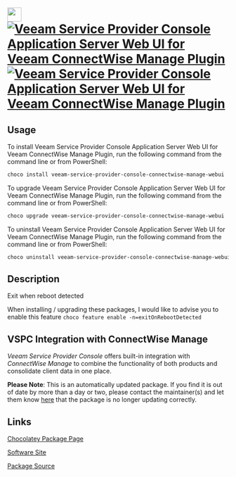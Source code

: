 ﻿# <img src="https://cdn.jsdelivr.net/gh/mkevenaar/chocolatey-packages@5f8f375b81c2f755de0018d069b0f00f6fbec0ea/icons/veeam-service-provider-console-connectwise-manage-webui.png" width="32" height="32"/> [![Veeam Service Provider Console Application Server Web UI for Veeam ConnectWise Manage Plugin](https://img.shields.io/chocolatey/v/veeam-service-provider-console-connectwise-manage-webui.svg?label=Veeam+Service+Provider+Console+Application+Server+Web+UI+for+Veeam+ConnectWise+Manage+Plugin)](https://community.chocolatey.org/packages/veeam-service-provider-console-connectwise-manage-webui) [![Veeam Service Provider Console Application Server Web UI for Veeam ConnectWise Manage Plugin](https://img.shields.io/chocolatey/dt/veeam-service-provider-console-connectwise-manage-webui.svg)](https://community.chocolatey.org/packages/veeam-service-provider-console-connectwise-manage-webui)

## Usage

To install Veeam Service Provider Console Application Server Web UI for Veeam ConnectWise Manage Plugin, run the following command from the command line or from PowerShell:

```powershell
choco install veeam-service-provider-console-connectwise-manage-webui
```

To upgrade Veeam Service Provider Console Application Server Web UI for Veeam ConnectWise Manage Plugin, run the following command from the command line or from PowerShell:

```powershell
choco upgrade veeam-service-provider-console-connectwise-manage-webui
```

To uninstall Veeam Service Provider Console Application Server Web UI for Veeam ConnectWise Manage Plugin, run the following command from the command line or from PowerShell:

```powershell
choco uninstall veeam-service-provider-console-connectwise-manage-webui
```

## Description

Exit when reboot detected

When installing / upgrading these packages, I would like to advise you to enable this feature `choco feature enable -n=exitOnRebootDetected`

## VSPC Integration with ConnectWise Manage

_Veeam Service Provider Console_ offers built-in integration with _ConnectWise Manage_ to combine the functionality of both products and consolidate client data in one place.

**Please Note**: This is an automatically updated package. If you find it is
out of date by more than a day or two, please contact the maintainer(s) and
let them know [here](https://github.com/mkevenaar/chocolatey-packages/issues) that the package is no longer updating correctly.


## Links

[Chocolatey Package Page](https://community.chocolatey.org/packages/veeam-service-provider-console-connectwise-manage-webui)

[Software Site](http://www.veeam.com/)

[Package Source](https://github.com/mkevenaar/chocolatey-packages/tree/master/automatic/veeam-service-provider-console-connectwise-manage-webui)

